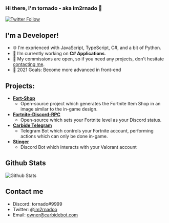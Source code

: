 ### Hi there, I'm tornado - aka im2rnado 👋

[![Twitter Follow](https://img.shields.io/twitter/follow/im2rnadoo?color=1DA1F2&logo=twitter&style=for-the-badge)](https://twitter.com/intent/follow?original_referer=https%3A%2F%2Fgithub.com%2Fim2rnado&screen_name=im2rnadoo)

## I'm a Developer!

- 🌐 I'm exprienced with JavaScript, TypeScript, C#, and a bit of Python.
- 🔭 I’m currently working on **C# Applications**.
- 🌱 My commissions are open, so if you need any projects, don't hesitate [contacting me](discord).
- 🥅 2021 Goals: Become more advanced in front-end

## Projects:
* **[Fort-Shop](https://github.com/im2rnado/Fort-Shop)**
  * Open-source project which generates the Fortnite Item Shop in an image similar to the in-game design.
* **[Fortnite-Discord-RPC](https://github.com/im2rnado/Fortnite-Discord-RPC)**
  * Open-source which sets your Fortnite level as your Discord status.
* **[Carbide Telegram](https://t.me/CarbideFNBot)**
  * Telegram Bot which controls your Fortnite account, performing actions which can only be done in-game.
* **[Stinger](https://github.com/im2rnado/Stinger-Help)**
  * Discord Bot which interacts with your Valorant account

## Github Stats
<img src="https://github-readme-stats.vercel.app/api?username=im2rnado&show_icons=true&theme=light&count_private=true" alt="Github Stats"/>

## Contact me
- Discord: tornado#9999
- Twitter: [@im2rnadoo](https://twitter.com/im2rnadoo)
- Email: owner@carbidebot.com
